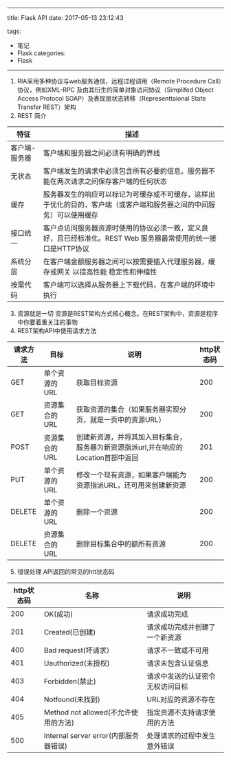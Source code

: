 
---
title: Flask API
date: 2017-05-13 23:12:43

tags: 
- 笔记
- Flask
categories: 
- Flask
---
1. RIA采用多种协议与web服务通信，远程过程调用（Remote Procedure Call）协议，例如XML-RPC 及由其衍生的简单对象访问协议（Simplifed Object Access Protocol SOAP）及表现层状态转移（Representtaional State Transfer REST）架构
2.  REST 简介

 特征 | 描述
---|---
客户端-服务器 | 客户端和服务器之间必须有明确的界线
无状态 | 客户端发生的请求中必须包含所有必要的信息。服务器不能在两次请求之间保存客户端的任何状态
缓存|服务器发生的响应可以标记为可缓存或不可缓存，这样出于优化的目的，客户端（或客户端和服务器之间的中间服务）可以使用缓存
接口统一|客户点访问服务器资源时使用的协议必须一致，定义良好，且已经标准化。REST Web 服务器最常使用的统一接口是HTTP协议
系统分层|在客户端金额服务器之间可以按需要插入代理服务器，缓存或网关 以提高性能 稳定性和伸缩性
按需代码|客户端可以选择从服务器上下载代码，在客户端的环境中执行
3. 资源就是一切
    资源是REST架构方式核心概念。在REST架构中，资源是程序中你要着重关注的事物
4. REST架构API中使用请求方法

 请求方法 | 目标|说明|http状态码
---|---|---|---|
GET | 单个资源的URL | 获取目标资源|200
GET | 资源集合的URL|获取资源的集合（如果服务器实现分页，就是一页中的资源URL）|200
POST | 资源集合的URL|创建新资源，并将其加入目标集合，服务器为新资源指派url,并在响应的Location首部中返回|201|
PUT|单个资源的URL|修改一个现有资源，如果客户端能为资源指派URL，还可用来创建新资源|200
DELETE|单个资源的URL|删除一个资源|200|
DELETE|资源集合的URL|删除目标集合中的额所有资源|200

5. 错误处理
API返回的常见的htt状态码

http状态码 | 名称 |说明
---|---|---|
200 | OK(成功) |请求成功完成
201|Created(已创建)|请求成功完成并创建了一个新资源|
400 |Bad request(坏请求） | 请求不一致或不可用
401|Uauthorized(未授权)|请求未包含认证信息|
403|Forbidden(禁止)|请求中发送的认证密令无权访问目标
404 | Notfound(未找到)|URL对应的资源不存在
405|Method not allowed(不允许使用的方法)|指定资源不支持请求使用的方法
500| Internal server error(内部服务器错误)|处理请求的过程中发生意外错误

